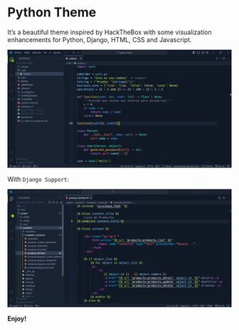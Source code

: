 # Python Theme

It’s a beautiful theme inspired by HackTheBox with some visualization enhancements for Python, Django, HTML, CSS and Javascript.

![capture1](static/capt1.png)

With `Django Support`:

![capture2](static/capt2.png)

**Enjoy!**